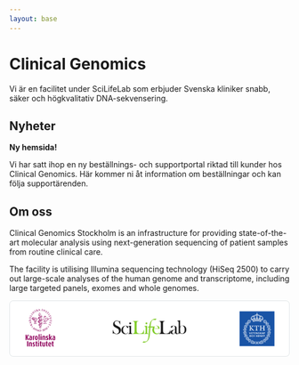 ```yaml
---
layout: base
---
```

# Clinical Genomics
Vi är en facilitet under SciLifeLab som erbjuder Svenska kliniker snabb, säker och högkvalitativ DNA-sekvensering.

## Nyheter
**Ny hemsida!**

Vi har satt ihop en ny beställnings- och supportportal riktad till kunder hos Clinical Genomics. Här kommer ni åt information om beställningar och kan följa supportärenden.

## Om oss
Clinical Genomics Stockholm is an infrastructure for providing state-of-the-art molecular analysis using next-generation sequencing of patient samples from routine clinical care.

The facility is utilising Illumina sequencing technology (HiSeq 2500) to carry out large-scale analyses of the human genome and transcriptome, including large targeted panels, exomes and whole genomes.

![company logos](/assets/img/logos.png)
